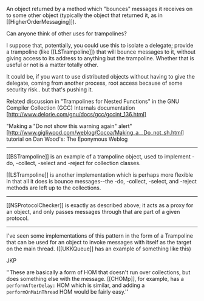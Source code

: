 


An object returned by a method which "bounces" messages it receives on to some other object (typically the object that returned it, as in [[HigherOrderMessaging]]).

Can anyone think of other uses for trampolines?

I suppose that, potentially, you could use this to isolate a delegate; provide a trampoline (like [[LSTrampoline]]) that will bounce messages to it, without giving access to its address to anything but the trampoline. Whether that is useful or not is a matter totally other.

It could be, if you want to use distributed objects without having to give the delegate, coming from another process, root access because of some security risk.. but that's pushing it.

Related discussion in  "Trampolines for Nested Functions" in the GNU Compiler Collection (GCC) Internals documentation [http://www.delorie.com/gnu/docs/gcc/gccint_136.html]

"Making a "Do not show this warning again" alert"
[http://www.gigliwood.com/weblog/Cocoa/Making_a__Do_not_sh.html] tutorial on Dan Wood's: The Eponymous Weblog

----

[[BSTrampoline]] is an example of a trampoline object, used to implement -do, -collect, -select and -reject for collection classes.

[[LSTrampoline]] is another implementation which is perhaps more flexible in that all it does is bounce messages--the -do, -collect, -select, and -reject methods are left up to the collections.

----

[[NSProtocolChecker]] is exactly as described above; it acts as a proxy for an object, and only passes messages through that are part of a given protocol.

----

I've seen some implementations of this pattern in the form of a Trampoline that can be used for an object to invoke messages with itself as the target on the main thread.  ([[UKKQueue]] has an example of something like this)

JKP

''These are basically a form of HOM that doesn't run over collections, but does something else with the message. [[CHOMp]], for example, has a <code>performAfterDelay:</code> HOM which is similar, and adding a <code>performOnMainThread</code> HOM would be fairly easy.''